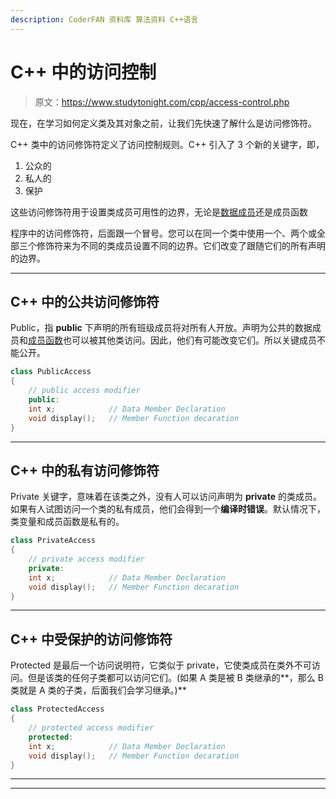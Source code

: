 ```yaml
---
description: CoderFAN 资料库 算法资料 C++语言
---
```


# C++ 中的访问控制

> 原文：<https://www.studytonight.com/cpp/access-control.php>

现在，在学习如何定义类及其对象之前，让我们先快速了解什么是访问修饰符。

C++ 类中的访问修饰符定义了访问控制规则。C++ 引入了 3 个新的关键字，即，

1.  公众的
2.  私人的
3.  保护

这些访问修饰符用于设置类成员可用性的边界，无论是[数据成员](accessing-data-members.php)还是成员函数

程序中的访问修饰符，后面跟一个冒号。您可以在同一个类中使用一个、两个或全部三个修饰符来为不同的类成员设置不同的边界。它们改变了跟随它们的所有声明的边界。

* * *

## C++ 中的公共访问修饰符

Public，指 **public** 下声明的所有班级成员将对所有人开放。声明为公共的数据成员和[成员函数](member-functions-cpp.php)也可以被其他类访问。因此，他们有可能改变它们。所以关键成员不能公开。

```cpp
class PublicAccess
{
    // public access modifier
    public:   
    int x;            // Data Member Declaration 
    void display();   // Member Function decaration
}
```

* * *

## C++ 中的私有访问修饰符

Private 关键字，意味着在该类之外，没有人可以访问声明为 **private** 的类成员。如果有人试图访问一个类的私有成员，他们会得到一个**编译时错误**。默认情况下，类变量和成员函数是私有的。

```cpp
class PrivateAccess
{
    // private access modifier
    private:   
    int x;            // Data Member Declaration 
    void display();   // Member Function decaration
} 
```

* * *

## C++ 中受保护的访问修饰符

Protected 是最后一个访问说明符，它类似于 private，它使类成员在类外不可访问。但是该类的任何子类都可以访问它们。(如果 A 类是被 B 类继承的**，那么 B 类就是 A 类的子类，后面我们会学习继承。)**

```cpp
class ProtectedAccess
{
    // protected access modifier
    protected: 
    int x;            // Data Member Declaration 
    void display();   // Member Function decaration
} 
```

* * *

* * ***